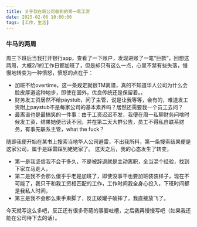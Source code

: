 ```yaml
---
title: 关于我在新公司收到的第一笔工资
date: 2025-02-06 10:00:00
tags: [工作，生活]
---
```


### 牛马的两周

周三下班后当我打开银行app，查看了一下账户，发现进账了一笔“巨款”，回想这两周，大概2/1的工作日都加班了，但是却只有这么一点，心里不禁有些失落，慢慢地转变为一种愤怒，愤怒的点在于：

- 加班不给overtime，这一条规定就很TM离谱，真的不知道华人公司为什么会脸皮厚道这种地步，即使在国外，优良传统还是保留着。。
- 财务发工资居然不给paystub，问了主管，说是让我等等，会有的，难道发工资附上paystub不是每家公司的基本素养吗？居然还需要我一个员工去问？
- 最离谱也是最搞笑的一件事：由于工资迟迟不发，我便在周一私聊财务问啥时候发工资，结果她便已读不回，并在第二天大群公告，员工不得私自联系财务，有事先联系主管，what the fuck？

随即我便开始在某书上搜索当地华人公司避雷，不出我所料，第一条搜索结果便是这家公司，属于是踩雷踩到姥姥家了。
这天之后，我的心态发生了转变，
- 第一是我坚信我不会干多久，不是被辞退就是主动离职，全当混个经验，找到下家立马走人，
- 第二是我不会那么傻乎乎老是加班了，即使没事干也要加班装装样子，现在不可能了，我只干和我工资相匹配的工作，工作时间我全身心投入，下班时间都是我私人时间，
- 第三是我不会那么束手束脚了，反正破罐子破摔了，我直接放飞了。

今天就写这么多吧，反正还有很多奇葩的事要吐槽，之后我再慢慢写吧（如果我还能在公司待下去的话）。





